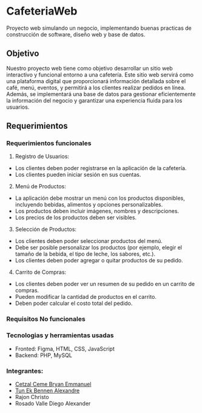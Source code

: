 # CafeteriaWeb
Proyecto web simulando un negocio, implementando buenas practicas de construcción de software, diseño web y base de datos.

## Objetivo  
Nuestro proyecto web tiene como objetivo desarrollar un sitio web interactivo y funcional entorno a una cafetería. Este sitio web servirá como una plataforma digital que proporcionará información detallada sobre el café, menú, eventos, y permitirá a los clientes realizar pedidos en línea. Además, se implementará una base de datos para gestionar eficientemente la información del negocio y garantizar una experiencia fluida para los usuarios.  

## Requerimientos  
### Requerimientos funcionales  
1. Registro de Usuarios:  
-	Los clientes deben poder registrarse en la aplicación de la cafetería.  
-	Los clientes pueden iniciar sesión en sus cuentas.
  
2.	Menú de Productos:  
-	La aplicación debe mostrar un menú con los productos disponibles, incluyendo bebidas, alimentos y opciones personalizables.  
-	Los productos deben incluir imágenes, nombres y descripciones.  
-	Los precios de los productos deben ser visibles.  
  
3.	Selección de Productos:  
-	Los clientes deben poder seleccionar productos del menú.  
-	Debe ser posible personalizar los productos (por ejemplo, elegir el tamaño de la bebida, el tipo de leche, los sabores, etc.).  
-	Los clientes deben poder agregar o quitar productos de su pedido.  
  
4.	Carrito de Compras:  
-	Los clientes deben poder ver un resumen de su pedido en un carrito de compras.  
-	Pueden modificar la cantidad de productos en el carrito.  
-	Deben poder calcular el costo total del pedido.

### Requisitos No funcionales  

### Tecnologias y herramientas usadas
- Fronted: Figma, HTML, CSS, JavaScript
- Backend: PHP, MySQL

### Integrantes: 
- [Cetzal Ceme Bryan Emmanuel](https://github.com/BryanCetzal/)
- [Tun Ek Bennen Alexandre](https://github.com/BryanCetzal/)
- Rajon Christo
- Rosado Valle Diego Alexander
